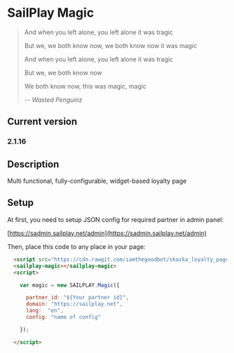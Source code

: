 # SailPlay Magic

> And when you left alone, you left alone it was tragic
>
> But we, we both know now, we both know now it was magic
>
> And when you left alone, you left alone it was tragic
>
> But we, we both know now
>
> We both know now, this was magic, magic
>
> -- <cite>Wasted Penguinz</cite>

## Current version

### 2.1.16

## Description

Multi functional, fully-configurable, widget-based loyalty page

## Setup

At first, you need to setup JSON config for required partner in admin panel: 

[https://sadmin.sailplay.net/admin](https://sadmin.sailplay.net/admin)
    
Then, place this code to any place in your page:
    
```html
  <script src="https://cdn.rawgit.com/iamthegoodbot/skazka_loyalty_page/2.1.6/dist/prod/sailplay-magic.js"></script>
  <sailplay-magic></sailplay-magic>
  <script>

    var magic = new SAILPLAY.Magic({

      partner_id: "${Your partner id}",
      domain: "https://sailplay.net",
      lang:  "en",
      config: "name of config"

    });

  </script>
```
